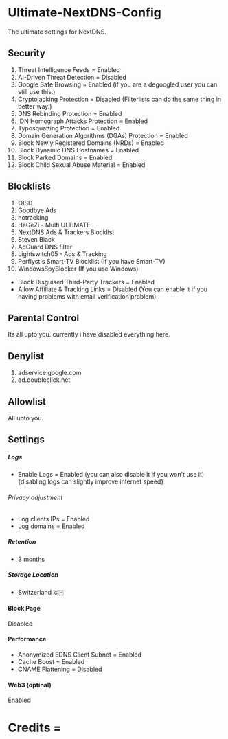 # Ultimate-NextDNS-Config
The ultimate settings for NextDNS.

## Security
1. Threat Intelligence Feeds = Enabled
2. AI-Driven Threat Detection = Disabled
3. Google Safe Browsing = Enabled (if you are a degoogled user you can still use this.)
4. Cryptojacking Protection = Disabled (Filterlists can do the same thing in better way.)
5. DNS Rebinding Protection = Enabled
6. IDN Homograph Attacks Protection = Enabled
7. Typosquatting Protection = Enabled
8. Domain Generation Algorithms (DGAs) Protection = Enabled
9. Block Newly Registered Domains (NRDs) = Enabled
10. Block Dynamic DNS Hostnames = Enabled
11. Block Parked Domains = Enabled
12. Block Child Sexual Abuse Material = Enabled


## Blocklists 


1. OISD
2. Goodbye Ads
3. notracking
4. HaGeZi - Multi ULTIMATE
5. NextDNS Ads & Trackers Blocklist
6. Steven Black
7. AdGuard DNS filter
8. Lightswitch05 - Ads & Tracking
9. Perflyst's Smart-TV Blocklist (If you have Smart-TV)
10. WindowsSpyBlocker (If you use Windows)

- Block Disguised Third-Party Trackers = Enabled
- Allow Affiliate & Tracking Links = Disabled (You can enable it if you having problems with email verification problem)


## Parental Control 
Its all upto you. currently i have disabled everything here.


## Denylist 
1. adservice.google.com
2. ad.doubleclick.net 


## Allowlist 
All upto you.


## Settings 

##### Logs 
- Enable Logs = Enabled (you can also disable it if you won't use it) {disabling logs can slightly improve internet speed}

###### Privacy adjustment
- Log clients IPs = Enabled
- Log domains = Enabled

##### Retention 
- 3 months

##### Storage Location
- Switzerland 🇨🇭


#### Block Page 
Disabled 

#### Performance 
- Anonymized EDNS Client Subnet = Enabled
- Cache Boost = Enabled
- CNAME Flattening = Disabled

#### Web3 (optinal) 
Enabled 


# Credits =
